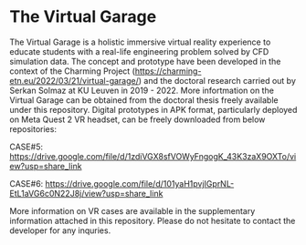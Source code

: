 # The Virtual Garage
 
The Virtual Garage is a holistic immersive virtual reality experience to educate students with a real-life engineering problem solved by CFD simulation data. The concept and prototype have been developed in the context of the Charming Project (https://charming-etn.eu/2022/03/21/virtual-garage/) and the doctoral research carried out by Serkan Solmaz at KU Leuven in 2019 - 2022. More infortmation on the Virtual Garage can be obtained from the doctoral thesis freely available under this repository. Digital prototypes in APK format, particularly deployed on Meta Quest 2 VR headset, can be freely downloaded from below repositories:

CASE#5: https://drive.google.com/file/d/1zdiVGX8sfVOWyFngogK_43K3zaX9OXTo/view?usp=share_link

CASE#6: https://drive.google.com/file/d/101yaH1pvjIGprNL-EtL1aVG6c0N22J8j/view?usp=share_link

More information on VR cases are available in the supplementary information attached in this repository. Please do not hesitate to contact the developer for any inquries.
